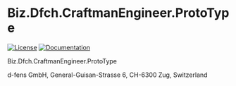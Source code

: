 # Biz.Dfch.CraftmanEngineer.ProtoType

[![License](https://img.shields.io/badge/license-Apache%20License%202.0-blue.svg)](https://github.com/dfensgmbh/Biz.Dfch.CraftmanEngineer.ProtoType/blob/master/LICENSE)
[![Documentation](https://readthedocs.org/projects/pip/badge/)](https://github.com/dfensgmbh/Biz.Dfch.CraftmanEngineer.ProtoType/wiki)

Biz.Dfch.CraftmanEngineer.ProtoType

d-fens GmbH, General-Guisan-Strasse 6, CH-6300 Zug, Switzerland
